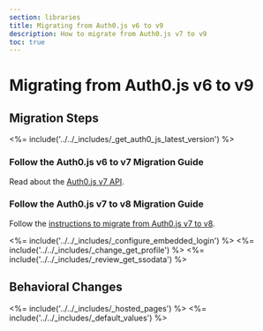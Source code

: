 ```yaml
---
section: libraries
title: Migrating from Auth0.js v6 to v9
description: How to migrate from Auth0.js v7 to v9
toc: true
---
```


# Migrating from Auth0.js v6 to v9

## Migration Steps

<%= include('../../_includes/_get_auth0_js_latest_version') %>

### Follow the Auth0.js v6 to v7 Migration Guide

Read about the [Auth0.js v7 API](/libraries/auth0js/v7).

### Follow the Auth0.js v7 to v8 Migration Guide

Follow the [instructions to migrate from Auth0.js v7 to v8](/libraries/auth0js/v8/migration-guide).

<%= include('../../_includes/_configure_embedded_login') %>
<%= include('../../_includes/_change_get_profile') %>
<%= include('../../_includes/_review_get_ssodata') %>

## Behavioral Changes

<%= include('../../_includes/_hosted_pages') %>
<%= include('../../_includes/_default_values') %>

